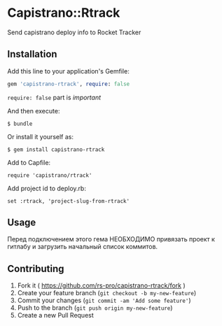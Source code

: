 # Capistrano::Rtrack

Send capistrano deploy info to Rocket Tracker

## Installation

Add this line to your application's Gemfile:

```ruby
gem 'capistrano-rtrack', require: false
```

```require: false``` part is *important*

And then execute:

    $ bundle

Or install it yourself as:

    $ gem install capistrano-rtrack

Add to Capfile:

    require 'capistrano/rtrack'

Add project id to deploy.rb:

    set :rtrack, 'project-slug-from-rtrack'

## Usage

Перед подключением этого гема НЕОБХОДИМО привязать проект к гитлабу и загрузить начальный список коммитов.

## Contributing

1. Fork it ( https://github.com/rs-pro/capistrano-rtrack/fork )
2. Create your feature branch (`git checkout -b my-new-feature`)
3. Commit your changes (`git commit -am 'Add some feature'`)
4. Push to the branch (`git push origin my-new-feature`)
5. Create a new Pull Request
